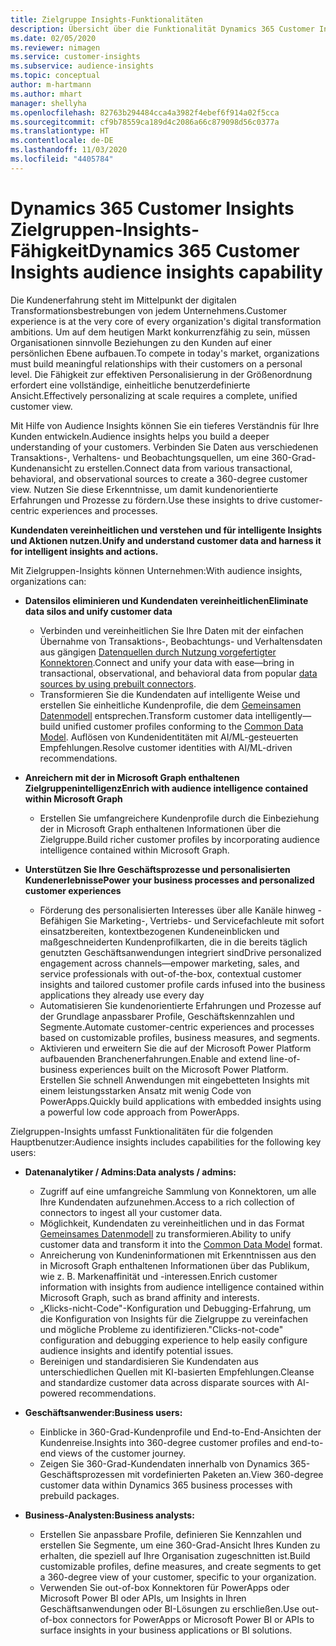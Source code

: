 ```yaml
---
title: Zielgruppe Insights-Funktionalitäten
description: Übersicht über die Funktionalität Dynamics 365 Customer Insights für Zielgruppen-Insights.
ms.date: 02/05/2020
ms.reviewer: nimagen
ms.service: customer-insights
ms.subservice: audience-insights
ms.topic: conceptual
author: m-hartmann
ms.author: mhart
manager: shellyha
ms.openlocfilehash: 82763b294484cca4a3982f4ebef6f914a02f5cca
ms.sourcegitcommit: cf9b78559ca189d4c2086a66c879098d56c0377a
ms.translationtype: HT
ms.contentlocale: de-DE
ms.lasthandoff: 11/03/2020
ms.locfileid: "4405784"
---
```

# <a name="dynamics-365-customer-insights-audience-insights-capability"></a><span data-ttu-id="9cbd3-103">Dynamics 365 Customer Insights Zielgruppen-Insights-Fähigkeit</span><span class="sxs-lookup"><span data-stu-id="9cbd3-103">Dynamics 365 Customer Insights audience insights capability</span></span>

<span data-ttu-id="9cbd3-104">Die Kundenerfahrung steht im Mittelpunkt der digitalen Transformationsbestrebungen von jedem Unternehmens.</span><span class="sxs-lookup"><span data-stu-id="9cbd3-104">Customer experience is at the very core of every organization's digital transformation ambitions.</span></span> <span data-ttu-id="9cbd3-105">Um auf dem heutigen Markt konkurrenzfähig zu sein, müssen Organisationen sinnvolle Beziehungen zu den Kunden auf einer persönlichen Ebene aufbauen.</span><span class="sxs-lookup"><span data-stu-id="9cbd3-105">To compete in today's market, organizations must build meaningful relationships with their customers on a personal level.</span></span> <span data-ttu-id="9cbd3-106">Die Fähigkeit zur effektiven Personalisierung in der Größenordnung erfordert eine vollständige, einheitliche benutzerdefinierte Ansicht.</span><span class="sxs-lookup"><span data-stu-id="9cbd3-106">Effectively personalizing at scale requires a complete, unified customer view.</span></span>

<span data-ttu-id="9cbd3-107">Mit Hilfe von Audience Insights können Sie ein tieferes Verständnis für Ihre Kunden entwickeln.</span><span class="sxs-lookup"><span data-stu-id="9cbd3-107">Audience insights helps you build a deeper understanding of your customers.</span></span> <span data-ttu-id="9cbd3-108">Verbinden Sie Daten aus verschiedenen Transaktions-, Verhaltens- und Beobachtungsquellen, um eine 360-Grad-Kundenansicht zu erstellen.</span><span class="sxs-lookup"><span data-stu-id="9cbd3-108">Connect data from various transactional, behavioral, and observational sources to create a 360-degree customer view.</span></span> <span data-ttu-id="9cbd3-109">Nutzen Sie diese Erkenntnisse, um damit kundenorientierte Erfahrungen und Prozesse zu fördern.</span><span class="sxs-lookup"><span data-stu-id="9cbd3-109">Use these insights to drive customer-centric experiences and processes.</span></span>

<span data-ttu-id="9cbd3-110">**Kundendaten vereinheitlichen und verstehen und für intelligente Insights und Aktionen nutzen.**</span><span class="sxs-lookup"><span data-stu-id="9cbd3-110">**Unify and understand customer data and harness it for intelligent insights and actions.**</span></span>

<span data-ttu-id="9cbd3-111">Mit Zielgruppen-Insights können Unternehmen:</span><span class="sxs-lookup"><span data-stu-id="9cbd3-111">With audience insights, organizations can:</span></span>  

- <span data-ttu-id="9cbd3-112">**Datensilos eliminieren und Kundendaten vereinheitlichen**</span><span class="sxs-lookup"><span data-stu-id="9cbd3-112">**Eliminate data silos and unify customer data**</span></span>

  - <span data-ttu-id="9cbd3-113">Verbinden und vereinheitlichen Sie Ihre Daten mit der einfachen Übernahme von Transaktions-, Beobachtungs- und Verhaltensdaten aus gängigen [Datenquellen durch Nutzung vorgefertigter Konnektoren](data-sources.md).</span><span class="sxs-lookup"><span data-stu-id="9cbd3-113">Connect and unify your data with ease—bring in transactional, observational, and behavioral data from popular [data sources by using prebuilt connectors](data-sources.md).</span></span>
  - <span data-ttu-id="9cbd3-114">Transformieren Sie die Kundendaten auf intelligente Weise und erstellen Sie einheitliche Kundenprofile, die dem [Gemeinsamen Datenmodell](https://docs.microsoft.com/common-data-model/) entsprechen.</span><span class="sxs-lookup"><span data-stu-id="9cbd3-114">Transform customer data intelligently—build unified customer profiles conforming to the [Common Data Model](https://docs.microsoft.com/common-data-model/).</span></span> <span data-ttu-id="9cbd3-115">Auflösen von Kundenidentitäten mit AI/ML-gesteuerten Empfehlungen.</span><span class="sxs-lookup"><span data-stu-id="9cbd3-115">Resolve customer identities with AI/ML-driven recommendations.</span></span>

- <span data-ttu-id="9cbd3-116">**Anreichern mit der in Microsoft Graph enthaltenen Zielgruppenintelligenz**</span><span class="sxs-lookup"><span data-stu-id="9cbd3-116">**Enrich with audience intelligence contained within Microsoft Graph**</span></span>

  - <span data-ttu-id="9cbd3-117">Erstellen Sie umfangreichere Kundenprofile durch die Einbeziehung der in Microsoft Graph enthaltenen Informationen über die Zielgruppe.</span><span class="sxs-lookup"><span data-stu-id="9cbd3-117">Build richer customer profiles by incorporating audience intelligence contained within Microsoft Graph.</span></span>  

- <span data-ttu-id="9cbd3-118">**Unterstützen Sie Ihre Geschäftsprozesse und personalisierten Kundenerlebnisse**</span><span class="sxs-lookup"><span data-stu-id="9cbd3-118">**Power your business processes and personalized customer experiences**</span></span>

  - <span data-ttu-id="9cbd3-119">Förderung des personalisierten Interesses über alle Kanäle hinweg - Befähigen Sie Marketing-, Vertriebs- und Servicefachleute mit sofort einsatzbereiten, kontextbezogenen Kundeneinblicken und maßgeschneiderten Kundenprofilkarten, die in die bereits täglich genutzten Geschäftsanwendungen integriert sind</span><span class="sxs-lookup"><span data-stu-id="9cbd3-119">Drive personalized engagement across channels—empower marketing, sales, and service professionals with out-of-the-box, contextual customer insights and tailored customer profile cards infused into the business applications they already use every day</span></span>
  - <span data-ttu-id="9cbd3-120">Automatisieren Sie kundenorientierte Erfahrungen und Prozesse auf der Grundlage anpassbarer Profile, Geschäftskennzahlen und Segmente.</span><span class="sxs-lookup"><span data-stu-id="9cbd3-120">Automate customer-centric experiences and processes based on customizable profiles, business measures, and segments.</span></span>
  - <span data-ttu-id="9cbd3-121">Aktivieren und erweitern Sie die auf der Microsoft Power Platform aufbauenden Branchenerfahrungen.</span><span class="sxs-lookup"><span data-stu-id="9cbd3-121">Enable and extend line-of-business experiences built on the Microsoft Power Platform.</span></span> <span data-ttu-id="9cbd3-122">Erstellen Sie schnell Anwendungen mit eingebetteten Insights mit einem leistungsstarken Ansatz mit wenig Code von PowerApps.</span><span class="sxs-lookup"><span data-stu-id="9cbd3-122">Quickly build applications with embedded insights using a powerful low code approach from PowerApps.</span></span>  

<span data-ttu-id="9cbd3-123">Zielgruppen-Insights umfasst Funktionalitäten für die folgenden Hauptbenutzer:</span><span class="sxs-lookup"><span data-stu-id="9cbd3-123">Audience insights includes capabilities for the following key users:</span></span>

- <span data-ttu-id="9cbd3-124">**Datenanalytiker / Admins:**</span><span class="sxs-lookup"><span data-stu-id="9cbd3-124">**Data analysts / admins:**</span></span>

  - <span data-ttu-id="9cbd3-125">Zugriff auf eine umfangreiche Sammlung von Konnektoren, um alle Ihre Kundendaten aufzunehmen.</span><span class="sxs-lookup"><span data-stu-id="9cbd3-125">Access to a rich collection of connectors to ingest all your customer data.</span></span>
  - <span data-ttu-id="9cbd3-126">Möglichkeit, Kundendaten zu vereinheitlichen und in das Format [Gemeinsames Datenmodell](https://docs.microsoft.com/common-data-model/) zu transformieren.</span><span class="sxs-lookup"><span data-stu-id="9cbd3-126">Ability to unify customer data and transform it into the [Common Data Model](https://docs.microsoft.com/common-data-model/) format.</span></span>
  - <span data-ttu-id="9cbd3-127">Anreicherung von Kundeninformationen mit Erkenntnissen aus den in Microsoft Graph enthaltenen Informationen über das Publikum, wie z. B. Markenaffinität und -interessen.</span><span class="sxs-lookup"><span data-stu-id="9cbd3-127">Enrich customer information with insights from audience intelligence contained within Microsoft Graph, such as brand affinity and interests.</span></span>
  - <span data-ttu-id="9cbd3-128">„Klicks-nicht-Code"-Konfiguration und Debugging-Erfahrung, um die Konfiguration von Insights für die Zielgruppe zu vereinfachen und mögliche Probleme zu identifizieren.</span><span class="sxs-lookup"><span data-stu-id="9cbd3-128">"Clicks-not-code" configuration and debugging experience to help easily configure audience insights and identify potential issues.</span></span>
  - <span data-ttu-id="9cbd3-129">Bereinigen und standardisieren Sie Kundendaten aus unterschiedlichen Quellen mit KI-basierten Empfehlungen.</span><span class="sxs-lookup"><span data-stu-id="9cbd3-129">Cleanse and standardize customer data across disparate sources with AI-powered recommendations.</span></span>  

- <span data-ttu-id="9cbd3-130">**Geschäftsanwender:**</span><span class="sxs-lookup"><span data-stu-id="9cbd3-130">**Business users:**</span></span>

  - <span data-ttu-id="9cbd3-131">Einblicke in 360-Grad-Kundenprofile und End-to-End-Ansichten der Kundenreise.</span><span class="sxs-lookup"><span data-stu-id="9cbd3-131">Insights into 360-degree customer profiles and end-to-end views of the customer journey.</span></span>
  - <span data-ttu-id="9cbd3-132">Zeigen Sie 360-Grad-Kundendaten innerhalb von Dynamics 365-Geschäftsprozessen mit vordefinierten Paketen an.</span><span class="sxs-lookup"><span data-stu-id="9cbd3-132">View 360-degree customer data within Dynamics 365 business processes with prebuild packages.</span></span>

- <span data-ttu-id="9cbd3-133">**Business-Analysten:**</span><span class="sxs-lookup"><span data-stu-id="9cbd3-133">**Business analysts:**</span></span>

  - <span data-ttu-id="9cbd3-134">Erstellen Sie anpassbare Profile, definieren Sie Kennzahlen und erstellen Sie Segmente, um eine 360-Grad-Ansicht Ihres Kunden zu erhalten, die speziell auf Ihre Organisation zugeschnitten ist.</span><span class="sxs-lookup"><span data-stu-id="9cbd3-134">Build customizable profiles, define measures, and create segments to get a 360-degree view of your customer, specific to your organization.</span></span>  
  - <span data-ttu-id="9cbd3-135">Verwenden Sie out-of-box Konnektoren für PowerApps oder Microsoft Power BI oder APIs, um Insights in Ihren Geschäftsanwendungen oder BI-Lösungen zu erschließen.</span><span class="sxs-lookup"><span data-stu-id="9cbd3-135">Use out-of-box connectors for PowerApps or Microsoft Power BI or APIs to surface insights in your business applications or BI solutions.</span></span>  
